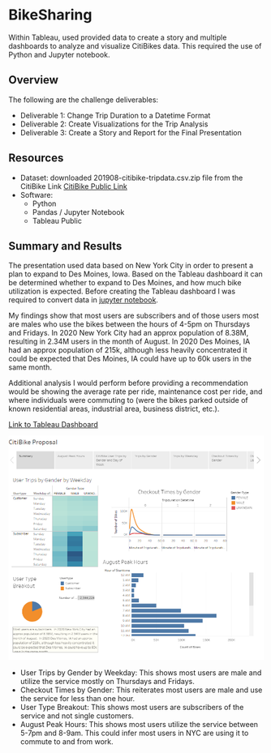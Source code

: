 # BikeSharing
Within Tableau, used provided data to create a story and multiple dashboards to analyze and visualize CitiBikes data.  This required the use of Python and Jupyter notebook.

## Overview
The following are the challenge deliverables:
- Deliverable 1: Change Trip Duration to a Datetime Format
- Deliverable 2: Create Visualizations for the Trip Analysis
- Deliverable 3: Create a Story and Report for the Final Presentation

## Resources
- Dataset: downloaded 201908-citibike-tripdata.csv.zip file from the CitiBike Link [CitiBike Public Link](https://s3.amazonaws.com/tripdata/index.html)
- Software:
  - Python
  - Pandas / Jupyter Notebook
  - Tableau Public

## Summary and Results
The presentation used data based on New York City in order to present a plan to expand to Des Moines, Iowa.  Based on the Tableau dashboard it can be determined whether to expand to Des Moines, and how much bike utilization is expected.  Before creating the Tableau dashboard I was required to convert data in [jupyter notebook](https://github.com/Jahill17/bikesharing/blob/main/NYC_CitiBike_Challenge.ipynb).

My findings show that most users are subscribers and of those users most are males who use the bikes between the hours of 4-5pm on Thursdays and Fridays.  In 2020 New York City had an approx population of 8.38M, resulting in 2.34M users in the month of August.  In 2020 Des Moines, IA had an approx population of 215k, although less heavily concentrated it could be expected that Des Moines, IA could have up to 60k users in the same month.

Additional analysis I would perform before providing a recommendation would be showing the average rate per ride, maintenance cost per ride, and where individuals were commuting to (were the bikes parked outside of known residential areas, industrial area, business district, etc.).

[Link to Tableau Dashboard](https://public.tableau.com/app/profile/jonathan.hill8424/viz/CitBikeBikesharingPorposal/CitiBikeProposal)


![This is an image](BikesharingTableauDashboard_Summary.png)

- User Trips by Gender by Weekday: This shows most users are male and utilize the service mostly on Thursdays and Fridays.
- Checkout Times by Gender: This reiterates most users are male and use the service for less than one hour.
- User Type Breakout: This shows most users are subscribers of the service and not single customers.
- August Peak Hours: This shows most users utilize the service between 5-7pm and 8-9am.  This could infer most users in NYC are using it to commute to and from work.
